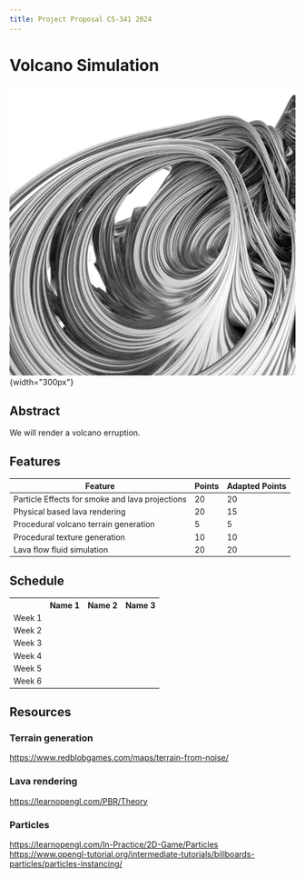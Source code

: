```yaml
---
title: Project Proposal CS-341 2024
---
```


# Volcano Simulation

![A representative image](images/demo.jpg){width="300px"}


## Abstract

We will render a volcano erruption.


## Features

| Feature                | Points       | Adapted Points |
|------------------------|--------------|----------------|
| Particle Effects for smoke and lava projections              | 20           | 20             |
| Physical based lava rendering              | 20           | 15             |
| Procedural volcano terrain generation              | 5           | 5             |
| Procedural texture generation              | 10           | 10             |
| Lava flow fluid simulation              | 20           | 20             |


## Schedule


<table>
	<tr>
		<th></th>
		<th>Name 1</th>
		<th>Name 2</th>
		<th>Name 3</th>
	</tr>
	<tr>
		<td>Week 1</td>
		<td></td>
		<td></td>
		<td></td>
	</tr>
	<tr>
		<td>Week 2</td>
		<td></td>
		<td></td>
		<td></td>
	</tr>
	<tr>
		<td>Week 3</td>
		<td></td>
		<td></td>
		<td></td>
	</tr>
	<tr>
		<td>Week 4</td>
		<td></td>
		<td></td>
		<td></td>
	</tr>
	<tr>
		<td>Week 5</td>
		<td></td>
		<td></td>
		<td></td>
	</tr>
	<tr>
		<td>Week 6</td>
		<td></td>
		<td></td>
		<td></td>
	</tr>
</table>


## Resources

### Terrain generation
https://www.redblobgames.com/maps/terrain-from-noise/

### Lava rendering
https://learnopengl.com/PBR/Theory


### Particles
https://learnopengl.com/In-Practice/2D-Game/Particles
https://www.opengl-tutorial.org/intermediate-tutorials/billboards-particles/particles-instancing/

